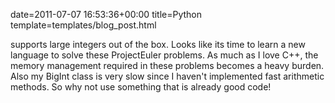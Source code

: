 date=2011-07-07 16:53:36+00:00
title=Python
template=templates/blog_post.html

supports large integers out of the box. Looks like its time to learn a new language to solve these ProjectEuler problems. As much as I love C++, the memory management required in these problems becomes a heavy burden. Also my BigInt class is very slow since I haven't implemented fast arithmetic methods. So why not use something that is already good code!
